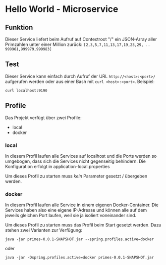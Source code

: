 # Hello World - Microservice

## Funktion

Dieser Service liefert beim Aufruf auf Contextroot "/" ein JSON-Array aller 
Primzahlen unter einer Million zurück: `[2,3,5,7,11,13,17,19,23,29, .. 
999961,999979,999983]`

## Test

Dieser Service kann einfach durch Aufruf der URL `http://<host>:<port>/`
aufgerufen werden oder aus einer Bash mit `curl <host>:<port>`. Beispiel:

````
curl localhost:9190
````

## Profile

Das Projekt verfügt über zwei Profile:

* local
* docker

### local

In diesem Profil laufen alle Services auf localhost und die Ports werden so
umgebogen, dass sich die Services nicht gegenseitig behindern. Die
Konfiguration erfolgt in application-local.properties

Um dieses Profil zu starten muss _kein_ Parameter gesetzt / übergeben werden.

### docker

In diesem Profil laufen alle Service in einem eigenen Docker-Container. Die
Services haben also eine eigene IP-Adresse und können alle auf dem jeweils
gleichen Port laufen, weil sie ja isoliert voneinander sind.

Um dieses Profil zu starten muss das Profil beim Start gesetzt werden. Dazu
stehen zwei Varianten zur Verfügung:

````
java -jar primes-0.0.1-SNAPSHOT.jar --spring.profiles.active=docker
````

oder

````
java -jar -Dspring.profiles.active=docker primes-0.0.1-SNAPSHOT.jar
````
